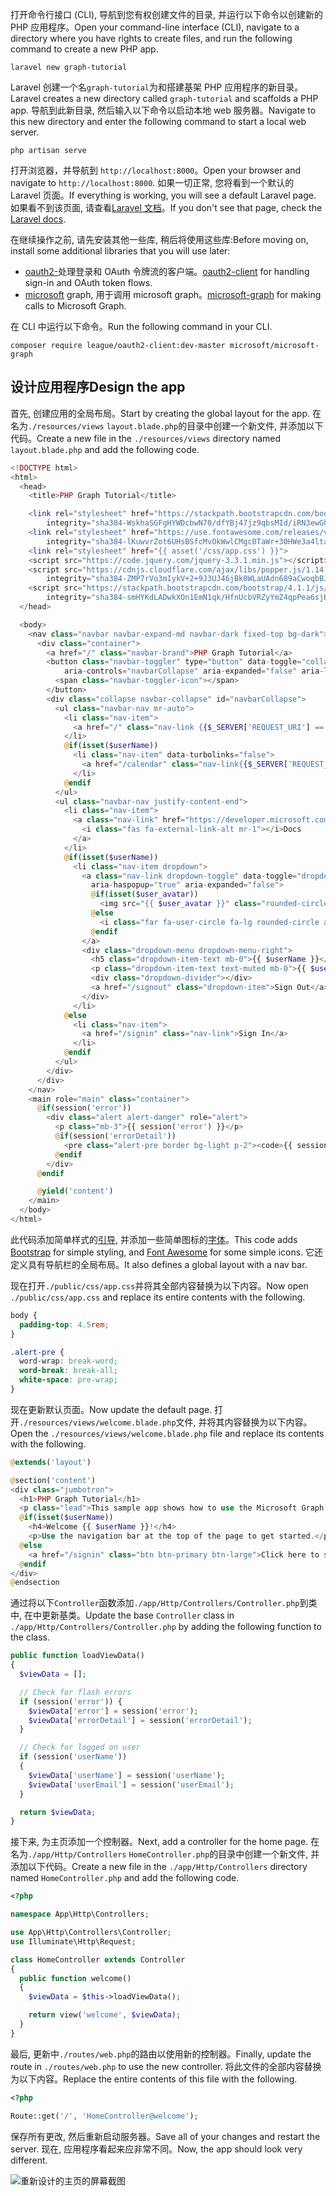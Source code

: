 <!-- markdownlint-disable MD002 MD041 -->

<span data-ttu-id="60f69-101">打开命令行接口 (CLI), 导航到您有权创建文件的目录, 并运行以下命令以创建新的 PHP 应用程序。</span><span class="sxs-lookup"><span data-stu-id="60f69-101">Open your command-line interface (CLI), navigate to a directory where you have rights to create files, and run the following command to create a new PHP app.</span></span>

```Shell
laravel new graph-tutorial
```

<span data-ttu-id="60f69-102">Laravel 创建一个名`graph-tutorial`为和搭建基架 PHP 应用程序的新目录。</span><span class="sxs-lookup"><span data-stu-id="60f69-102">Laravel creates a new directory called `graph-tutorial` and scaffolds a PHP app.</span></span> <span data-ttu-id="60f69-103">导航到此新目录, 然后输入以下命令以启动本地 web 服务器。</span><span class="sxs-lookup"><span data-stu-id="60f69-103">Navigate to this new directory and enter the following command to start a local web server.</span></span>

```Shell
php artisan serve
```

<span data-ttu-id="60f69-104">打开浏览器，并导航到 `http://localhost:8000`。</span><span class="sxs-lookup"><span data-stu-id="60f69-104">Open your browser and navigate to `http://localhost:8000`.</span></span> <span data-ttu-id="60f69-105">如果一切正常, 您将看到一个默认的 Laravel 页面。</span><span class="sxs-lookup"><span data-stu-id="60f69-105">If everything is working, you will see a default Laravel page.</span></span> <span data-ttu-id="60f69-106">如果看不到该页面, 请查看[Laravel 文档](https://laravel.com/docs/5.6)。</span><span class="sxs-lookup"><span data-stu-id="60f69-106">If you don't see that page, check the [Laravel docs](https://laravel.com/docs/5.6).</span></span>

<span data-ttu-id="60f69-107">在继续操作之前, 请先安装其他一些库, 稍后将使用这些库:</span><span class="sxs-lookup"><span data-stu-id="60f69-107">Before moving on, install some additional libraries that you will use later:</span></span>

- <span data-ttu-id="60f69-108">[oauth2-](https://github.com/thephpleague/oauth2-client)处理登录和 OAuth 令牌流的客户端。</span><span class="sxs-lookup"><span data-stu-id="60f69-108">[oauth2-client](https://github.com/thephpleague/oauth2-client) for handling sign-in and OAuth token flows.</span></span>
- <span data-ttu-id="60f69-109">[microsoft](https://github.com/microsoftgraph/msgraph-sdk-php) graph, 用于调用 microsoft graph。</span><span class="sxs-lookup"><span data-stu-id="60f69-109">[microsoft-graph](https://github.com/microsoftgraph/msgraph-sdk-php) for making calls to Microsoft Graph.</span></span>

<span data-ttu-id="60f69-110">在 CLI 中运行以下命令。</span><span class="sxs-lookup"><span data-stu-id="60f69-110">Run the following command in your CLI.</span></span>

```Shell
composer require league/oauth2-client:dev-master microsoft/microsoft-graph
```

## <a name="design-the-app"></a><span data-ttu-id="60f69-111">设计应用程序</span><span class="sxs-lookup"><span data-stu-id="60f69-111">Design the app</span></span>

<span data-ttu-id="60f69-112">首先, 创建应用的全局布局。</span><span class="sxs-lookup"><span data-stu-id="60f69-112">Start by creating the global layout for the app.</span></span> <span data-ttu-id="60f69-113">在名为`./resources/views` `layout.blade.php`的目录中创建一个新文件, 并添加以下代码。</span><span class="sxs-lookup"><span data-stu-id="60f69-113">Create a new file in the  `./resources/views` directory named `layout.blade.php` and add the following code.</span></span>

```php
<!DOCTYPE html>
<html>
  <head>
    <title>PHP Graph Tutorial</title>

    <link rel="stylesheet" href="https://stackpath.bootstrapcdn.com/bootstrap/4.1.1/css/bootstrap.min.css"
        integrity="sha384-WskhaSGFgHYWDcbwN70/dfYBj47jz9qbsMId/iRN3ewGhXQFZCSftd1LZCfmhktB" crossorigin="anonymous">
    <link rel="stylesheet" href="https://use.fontawesome.com/releases/v5.1.0/css/all.css"
        integrity="sha384-lKuwvrZot6UHsBSfcMvOkWwlCMgc0TaWr+30HWe3a4ltaBwTZhyTEggF5tJv8tbt" crossorigin="anonymous">
    <link rel="stylesheet" href="{{ asset('/css/app.css') }}">
    <script src="https://code.jquery.com/jquery-3.3.1.min.js"></script>
    <script src="https://cdnjs.cloudflare.com/ajax/libs/popper.js/1.14.3/umd/popper.min.js"
        integrity="sha384-ZMP7rVo3mIykV+2+9J3UJ46jBk0WLaUAdn689aCwoqbBJiSnjAK/l8WvCWPIPm49" crossorigin="anonymous"></script>
    <script src="https://stackpath.bootstrapcdn.com/bootstrap/4.1.1/js/bootstrap.min.js"
        integrity="sha384-smHYKdLADwkXOn1EmN1qk/HfnUcbVRZyYmZ4qpPea6sjB/pTJ0euyQp0Mk8ck+5T" crossorigin="anonymous"></script>
  </head>

  <body>
    <nav class="navbar navbar-expand-md navbar-dark fixed-top bg-dark">
      <div class="container">
        <a href="/" class="navbar-brand">PHP Graph Tutorial</a>
        <button class="navbar-toggler" type="button" data-toggle="collapse" data-target="#navbarCollapse"
            aria-controls="navbarCollapse" aria-expanded="false" aria-label="Toggle navigation">
          <span class="navbar-toggler-icon"></span>
        </button>
        <div class="collapse navbar-collapse" id="navbarCollapse">
          <ul class="navbar-nav mr-auto">
            <li class="nav-item">
              <a href="/" class="nav-link {{$_SERVER['REQUEST_URI'] == '/' ? ' active' : ''}}">Home</a>
            </li>
            @if(isset($userName))
              <li class="nav-item" data-turbolinks="false">
                <a href="/calendar" class="nav-link{{$_SERVER['REQUEST_URI'] == '/calendar' ? ' active' : ''}}">Calendar</a>
              </li>
            @endif
          </ul>
          <ul class="navbar-nav justify-content-end">
            <li class="nav-item">
              <a class="nav-link" href="https://developer.microsoft.com/graph/docs/concepts/overview" target="_blank">
                <i class="fas fa-external-link-alt mr-1"></i>Docs
              </a>
            </li>
            @if(isset($userName))
              <li class="nav-item dropdown">
                <a class="nav-link dropdown-toggle" data-toggle="dropdown" href="#" role="button"
                  aria-haspopup="true" aria-expanded="false">
                  @if(isset($user_avatar))
                    <img src="{{ $user_avatar }}" class="rounded-circle align-self-center mr-2" style="width: 32px;">
                  @else
                    <i class="far fa-user-circle fa-lg rounded-circle align-self-center mr-2" style="width: 32px;"></i>
                  @endif
                </a>
                <div class="dropdown-menu dropdown-menu-right">
                  <h5 class="dropdown-item-text mb-0">{{ $userName }}</h5>
                  <p class="dropdown-item-text text-muted mb-0">{{ $userEmail }}</p>
                  <div class="dropdown-divider"></div>
                  <a href="/signout" class="dropdown-item">Sign Out</a>
                </div>
              </li>
            @else
              <li class="nav-item">
                <a href="/signin" class="nav-link">Sign In</a>
              </li>
            @endif
          </ul>
        </div>
      </div>
    </nav>
    <main role="main" class="container">
      @if(session('error'))
        <div class="alert alert-danger" role="alert">
          <p class="mb-3">{{ session('error') }}</p>
          @if(session('errorDetail'))
            <pre class="alert-pre border bg-light p-2"><code>{{ session('errorDetail') }}</code></pre>
          @endif
        </div>
      @endif

      @yield('content')
    </main>
  </body>
</html>
```

<span data-ttu-id="60f69-114">此代码添加简单样式的[引导](http://getbootstrap.com/), 并添加一些简单图标的[字体](https://fontawesome.com/)。</span><span class="sxs-lookup"><span data-stu-id="60f69-114">This code adds [Bootstrap](http://getbootstrap.com/) for simple styling, and [Font Awesome](https://fontawesome.com/) for some simple icons.</span></span> <span data-ttu-id="60f69-115">它还定义具有导航栏的全局布局。</span><span class="sxs-lookup"><span data-stu-id="60f69-115">It also defines a global layout with a nav bar.</span></span>

<span data-ttu-id="60f69-116">现在打开`./public/css/app.css`并将其全部内容替换为以下内容。</span><span class="sxs-lookup"><span data-stu-id="60f69-116">Now open `./public/css/app.css` and replace its entire contents with the following.</span></span>

```css
body {
  padding-top: 4.5rem;
}

.alert-pre {
  word-wrap: break-word;
  word-break: break-all;
  white-space: pre-wrap;
}
```

<span data-ttu-id="60f69-117">现在更新默认页面。</span><span class="sxs-lookup"><span data-stu-id="60f69-117">Now update the default page.</span></span> <span data-ttu-id="60f69-118">打开`./resources/views/welcome.blade.php`文件, 并将其内容替换为以下内容。</span><span class="sxs-lookup"><span data-stu-id="60f69-118">Open the `./resources/views/welcome.blade.php` file and replace its contents with the following.</span></span>

```php
@extends('layout')

@section('content')
<div class="jumbotron">
  <h1>PHP Graph Tutorial</h1>
  <p class="lead">This sample app shows how to use the Microsoft Graph API to access Outlook and OneDrive data from PHP</p>
  @if(isset($userName))
    <h4>Welcome {{ $userName }}!</h4>
    <p>Use the navigation bar at the top of the page to get started.</p>
  @else
    <a href="/signin" class="btn btn-primary btn-large">Click here to sign in</a>
  @endif
</div>
@endsection
```

<span data-ttu-id="60f69-119">通过将以下`Controller`函数添加`./app/Http/Controllers/Controller.php`到类中, 在中更新基类。</span><span class="sxs-lookup"><span data-stu-id="60f69-119">Update the base `Controller` class in `./app/Http/Controllers/Controller.php` by adding the following function to the class.</span></span>

```php
public function loadViewData()
{
  $viewData = [];

  // Check for flash errors
  if (session('error')) {
    $viewData['error'] = session('error');
    $viewData['errorDetail'] = session('errorDetail');
  }

  // Check for logged on user
  if (session('userName'))
  {
    $viewData['userName'] = session('userName');
    $viewData['userEmail'] = session('userEmail');
  }

  return $viewData;
}
```

<span data-ttu-id="60f69-120">接下来, 为主页添加一个控制器。</span><span class="sxs-lookup"><span data-stu-id="60f69-120">Next, add a controller for the home page.</span></span> <span data-ttu-id="60f69-121">在名为`./app/Http/Controllers` `HomeController.php`的目录中创建一个新文件, 并添加以下代码。</span><span class="sxs-lookup"><span data-stu-id="60f69-121">Create a new file in the `./app/Http/Controllers` directory named `HomeController.php` and add the following code.</span></span>

```php
<?php

namespace App\Http\Controllers;

use App\Http\Controllers\Controller;
use Illuminate\Http\Request;

class HomeController extends Controller
{
  public function welcome()
  {
    $viewData = $this->loadViewData();

    return view('welcome', $viewData);
  }
}
```

<span data-ttu-id="60f69-122">最后, 更新中`./routes/web.php`的路由以使用新的控制器。</span><span class="sxs-lookup"><span data-stu-id="60f69-122">Finally, update the route in `./routes/web.php` to use the new controller.</span></span> <span data-ttu-id="60f69-123">将此文件的全部内容替换为以下内容。</span><span class="sxs-lookup"><span data-stu-id="60f69-123">Replace the entire contents of this file with the following.</span></span>

```php
<?php

Route::get('/', 'HomeController@welcome');
```

<span data-ttu-id="60f69-124">保存所有更改, 然后重新启动服务器。</span><span class="sxs-lookup"><span data-stu-id="60f69-124">Save all of your changes and restart the server.</span></span> <span data-ttu-id="60f69-125">现在, 应用程序看起来应非常不同。</span><span class="sxs-lookup"><span data-stu-id="60f69-125">Now, the app should look very different.</span></span>

![重新设计的主页的屏幕截图](./images/create-app-01.png)